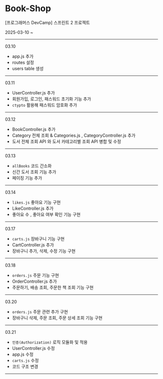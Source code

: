 # Book-Shop

[프로그래머스 DevCamp] 스프린트 2 프로젝트

2025-03-10 ~

---

03.10

- app.js 추가
- routes 설정
- users table 생성

---

03.11

- UserController.js 추가
- 회원가입, 로그인, 패스워드 초기화 기능 추가
- `ctypto` 활용해 패스워드 암호화 추가

---

03.12

- BookController.js 추가
- Category 전체 조회 & Categories.js , CategoryController.js 추가
- 도서 전체 조회 API 와 도서 카테고리별 조회 API 병합 및 수정

---

03.13

- `allBooks` 코드 간소화
- 신간 도서 조회 기능 추가
- 페이징 기능 추가

---

03.14

- `likes.js` 좋아요 기능 구현
- LikeController.js 추가
- 좋아요 수 , 좋아요 여부 확인 기능 구현

---

03.17

- `carts.js` 장바구니 기능 구현
- CartController.js 추가
- 장바구니 추가, 삭제, 수정 기능 구현

---

03.18

- `orders.js` 주문 기능 구현
- OrderController.js 추가
- 주문하기, 배송 조회, 주문한 책 조회 기능 구현

---

03.20

- `orders.js` 주문 관련 추가 구현
- 장바구니 삭제, 주문 조회, 주문 상세 조회 기능 구현

---

03.21

- `인증(Authorization)` 로직 모듈화 및 적용
- UserController.js 수정
- app.js 수정
- `carts.js` 수정
- 코드 구조 변경

---